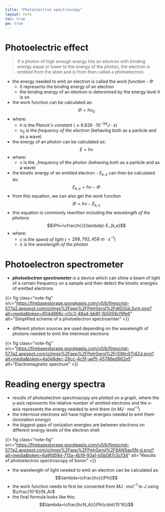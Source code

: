 ```yaml
---
title: "Photoelectron spectroscopy"
layout: note
toc: true
pm: true
---
```

# Photoelectric effect
> If a photon of high enough energy hits an electron with binding energy equal or lower to the energy of the photon, the electron is emitted from the atom and is from then called a photoelectron.
- the energy needed to emit an electron is called the _work function_ - $\Phi$
    - it represents the binding energy of an electron
    - the binding energy of an electron is determined by the energy level it is on
- the work function can be calculated as:
$$\Phi=h\nu_0$$
- where:
    - $h$ is the _Planck's constant_ ($\approx{6.626\cdot{10^{-34}}J\cdot{s}}$)
    - $\nu_0$ is the _frequency of the electron_ (behaving both as a particle and as a wave)
- the energy of an photon can be calculated as:
$$E=h\nu$$
- where:
    - $\nu$ is the _frequency of the photon (behaving both as a particle and as a wave)
- the kinetic energy of an emitted electron - $E_{k,e}$ can then be calculated as:
$$E_{k,e}=h\nu-\Phi$$
- from this equation, we can also get the work function
$$\Phi=h\nu-E_{k,e}$$
- this equation is commonly rewritten including the _wavelength of the photons_
$$\Phi=\cfrac{hc}{\lambda}-E_{k,e}$$
- where:
    - $c$ is the _speed of light_ ($=299,792,458\ m\cdot{s^{-1}}$)
    - $\lambda$ is the _wavelength of the photon_
# Photoelectron spectrometer
- **_photoelectron spectrometer_** is a device which can shine a beam of light of a certain frequency on a sample and then detect the kinetic energies of emitted electrons

{{< fig class="note-fig" src="https://firebasestorage.googleapis.com/v0/b/firescript-577a2.appspot.com/o/imgs%2Fapp%2FPetrGersl%2FdtDl2qLSym.png?alt=media&token=804d966c-c0c3-48a4-bb6f-1b5059cf9fe6" alt="Simplified scheme of a photoelectron spectroemter" >}}

- different photon sources are used depending on the wavelength of photons needed to emit the intermost electrons

{{< fig class="note-fig" src="https://firebasestorage.googleapis.com/v0/b/firescript-577a2.appspot.com/o/imgs%2Fapp%2FPetrGersl%2FrSWmXTI4Zd.png?alt=media&token=4a0e8dec-26cc-4c5f-aef5-45786ed962e5" alt="Electromagnetic spectrum" >}}

# Reading energy spectra
- results of photoelectron spectroscopy are plotted on a graph, where the y-axis represents the relative number of emitted electrons and the x-axis represents the energy needed to emit them (in $MJ\cdot{mol^{-1}}$)
- the intermost electrons will have higher energies needed to emit them (_ionization energy_)
- the biggest gaps of ionization energies are between electrons on different energy levels of the electron shell

{{< fig class="note-fig" src="https://firebasestorage.googleapis.com/v0/b/firescript-577a2.appspot.com/o/imgs%2Fapp%2FPetrGersl%2F6AN5ap5N-d.png?alt=media&token=6a9fd59d-713a-4b19-93a1-b5b087c5cf34" alt="Results of photoelectron spectroscopy of boron" >}}

- the wavelength of light needed to emit an electron can be calculated as:
$$\lambda=\cfrac{hc}{\Phi}$$
- the work function needs to first be converted from $MJ\cdot{mol^{-1}}$ to $J$ using $\cfrac{10^6}{N_A}$
- the final formula looks like this:
$$\lambda=\cfrac{hcN_A}{\Phi\cdot{10^6}}$$